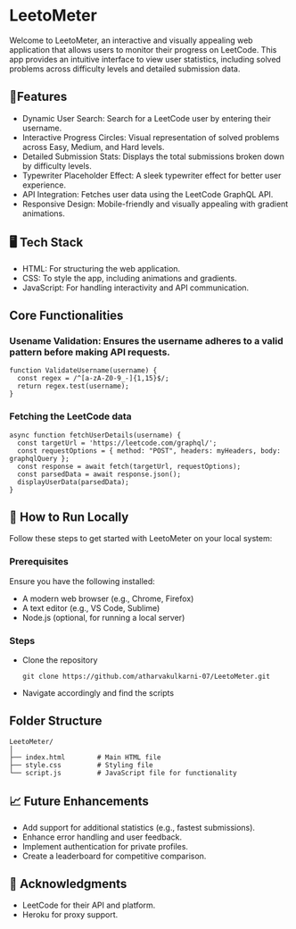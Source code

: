 # LeetoMeter
Welcome to LeetoMeter, an interactive and visually appealing web application that allows users to monitor their progress on LeetCode. This app provides an intuitive interface to view user statistics, including solved problems across difficulty levels and detailed submission data.

## 🌟Features
- Dynamic User Search: Search for a LeetCode user by entering their username.
- Interactive Progress Circles: Visual representation of solved problems across Easy, Medium, and Hard levels.
- Detailed Submission Stats: Displays the total submissions broken down by difficulty levels.
- Typewriter Placeholder Effect: A sleek typewriter effect for better user experience.
- API Integration: Fetches user data using the LeetCode GraphQL API.
- Responsive Design: Mobile-friendly and visually appealing with gradient animations.

## 🖥️ Tech Stack
- HTML: For structuring the web application.
- CSS: To style the app, including animations and gradients.
- JavaScript: For handling interactivity and API communication.

## Core Functionalities
### Usename Validation: Ensures the username adheres to a valid pattern before making API requests.
  ```
  function ValidateUsername(username) {
    const regex = /^[a-zA-Z0-9_-]{1,15}$/;
    return regex.test(username);
  }
  ```
### Fetching the LeetCode data
  ```
async function fetchUserDetails(username) {
    const targetUrl = 'https://leetcode.com/graphql/';
    const requestOptions = { method: "POST", headers: myHeaders, body: graphqlQuery };
    const response = await fetch(targetUrl, requestOptions);
    const parsedData = await response.json();
    displayUserData(parsedData);
}
  ```

## 🚀 How to Run Locally
Follow these steps to get started with LeetoMeter on your local system:

### Prerequisites
Ensure you have the following installed:

- A modern web browser (e.g., Chrome, Firefox)
- A text editor (e.g., VS Code, Sublime)
- Node.js (optional, for running a local server)

### Steps
- Clone the repository
  ```
  git clone https://github.com/atharvakulkarni-07/LeetoMeter.git
  ```
- Navigate accordingly and find the scripts

## Folder Structure
```
LeetoMeter/
│
├── index.html        # Main HTML file
├── style.css         # Styling file
└── script.js         # JavaScript file for functionality
```

## 📈 Future Enhancements
- Add support for additional statistics (e.g., fastest submissions).
- Enhance error handling and user feedback.
- Implement authentication for private profiles.
- Create a leaderboard for competitive comparison.

## 🙌 Acknowledgments
- LeetCode for their API and platform.
- Heroku for proxy support.
